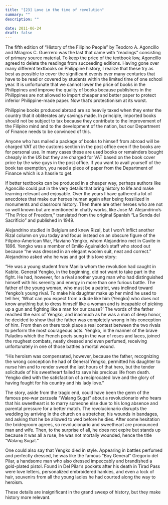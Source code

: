 ```yaml
---
title: "[23] Love in the time of revolution"
summary: ""
description: ""

date: 2011-06-24
draft: false
---
```


The fifth edition of “History of the Filipino People” by Teodoro A. Agoncillo and Milagros C. Guerrero was the last that came with “readings” consisting of primary source material. To keep the price of the textbook low, Agoncillo agreed to delete the readings from succeeding editions. Having gone over many different textbooks on Philippine history, I realize that these try as best as possible to cover the significant events over many centuries that have to be read or covered by students within the limited time of one school year. It is unfortunate that we cannot lower the price of books in the Philippines and improve the quality of books because publishers in the Philippines are not allowed to import cheaper and better paper to protect inferior Philippine-made paper. Now that’s protectionism at its worst.

Philippine books produced abroad are so heavily taxed when they enter the country that it obliterates any savings made. In principle, imported books should not be subject to tax because they contribute to the improvement of the Filipino mind and to the development of the nation, but our Department of Finance needs to be convinced of this.

Anyone who has mailed a package of books to himself from abroad will be charged VAT at the customs section in the post office even if the books are for personal use. In many cases these are used books or remainders bought cheaply in the US but they are charged for VAT based on the book cover price by the wise guys in the post office. If you want to avail yourself of the book tax exemption, you need a piece of paper from the Department of Finance which is a hassle to get.

If better textbooks can be produced in a cheaper way, perhaps authors like Agoncillo could put in the very details that bring history to life and make learning relevant and enjoyable. Over the years I have gathered a lot of anecdotes that make our heroes human again after being fossilized in monuments and classroom history. Then there are other heroes who are not so well known but are mentioned in chatty works, like Jose M. Alejandrino’s “The Price of Freedom,” translated from the original Spanish “La Senda del Sacrificio” and published in 1949.

Alejandrino studied in Belgium and knew Rizal, but I won’t inflict another Rizal column on you today and focus instead on an obscure figure of the Filipino-American War, Flaviano Yengko, whom Alejandrino met in Cavite in 1896. Yengko was a member of Emilio Aguinaldo’s staff who stood out because “he was dressed in an elegant woolen suit, neat and correct.” Alejandrino asked who he was and got this love story:

“He was a young student from Manila whom the revolution had caught in Kabite. General Yengko, in the beginning, did not want to take part in the fight. He had, however, for a rival another young man who had distinguished himself with his serenity and energy in more than one furious battle. The father of the young woman, who must be a patriot, was inclined toward Yengko’s young rival. To make his daughter make up her mind he used to tell her, ‘What can you expect from a dude like him (Yengko) who does not know anything but to dress himself like a woman and is incapable of picking up a gun and fighting like a man for our cause?’ The words of the father reached the ears of Yengko, and inasmuch as he was a man of deep honor, he decided to show that the father was completely wrong in his conception of him. From then on there took place a real contest between the two rivals to perform the most courageous acts. Yengko, in the manner of the brave Paladins which the French poets sung in the war of roses and laces, joined the roughest combats, neatly dressed and even perfumed, receiving unfortunately in one of those battles a mortal wound.

“His heroism was compensated, however, because the father, recognizing the wrong conception he had of General Yengko, permitted his daughter to nurse him and to render sweet the last hours of that hero, but the tender solicitude of his sweetheart failed to save his precious life from death. Yengko died with the satisfaction of a reciprocated love and the glory of having fought for his country and his lady love.”

The story, aside from the tragic end, could have been the germ of the famous pre-war zarzuela “Walang Sugat” about a revolucionario who hears that his sweetheart is to marry someone else due to his long absence and parental pressure for a better match. The revolucionario disrupts the wedding by arriving in the church on a stretcher, his wounds in bandages, and asking that he be allowed to wed before he dies. After some hesitation the bridegroom agrees, so revolucionario and sweetheart are pronounced man and wife. Then, to the surprise of all, he does not expire but stands up because it was all a ruse, he was not mortally wounded, hence the title “Walang Sugat.”

One could also say that Yengko died in style. Appearing in battles perfumed and perfectly dressed, he was like the famous “Boy General” Gregorio del Pilar, a handsome man who also dressed impeccably and brandished a gold-plated pistol. Found in Del Pilar’s pockets after his death in Tirad Pass were love letters, personalized embroidered hankies, and even a lock of hair, souvenirs from all the young ladies he had courted along the way to heroism.

These details are insignificant in the grand sweep of history, but they make history more relevant.
